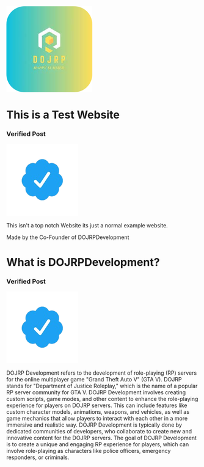 <img src="image_2023-08-23_153332541.png" alt="DOJRPLogo">

# This is a Test Website
<h3>Verified Post</h3>
<img src="image_2023-08-23_154110323-removebg-preview.png" alt="Verified Post" size = 15px>

<p> This isn't a top notch Website its just a normal example website. </p>
<abbr> Made by the Co-Founder of DOJRPDevelopment </abbr>


# What is DOJRPDevelopment? 
<h3>Verified Post</h3>
<img src="image_2023-08-23_154110323-removebg-preview.png" alt="Verified Post" size = 15px>


<p> DOJRP Development refers to the development of role-playing (RP) servers for the online multiplayer game "Grand Theft Auto V" (GTA V). DOJRP stands for "Department of Justice Roleplay," which is the name of a popular RP server community for GTA V. DOJRP Development involves creating custom scripts, game modes, and other content to enhance the role-playing experience for players on DOJRP servers. This can include features like custom character models, animations, weapons, and vehicles, as well as game mechanics that allow players to interact with each other in a more immersive and realistic way. DOJRP Development is typically done by dedicated communities of developers, who collaborate to create new and innovative content for the DOJRP servers. The goal of DOJRP Development is to create a unique and engaging RP experience for players, which can involve role-playing as characters like police officers, emergency responders, or criminals.</p>
